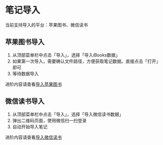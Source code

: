 # 笔记导入
当前支持导入的平台：苹果图书、微信读书

## 苹果图书导入
1. 从顶部菜单栏中点击「导入」，选择「导入iBooks数据」
2. 如果第一次导入，需要确认文件路径，方便获取笔记数据。直接点击「打开」即可
3. 等待数据导入

进阶内容请查看[导入苹果图书](/import)

## 微信读书导入
1. 从顶部菜单栏中点击「导入」，选择「导入微信读书数据」
2. 弹出二维码页面，使用微信扫一扫登录
3. 自动开始导入笔记

进阶内容请查看[导入微信读书](/import/weread)